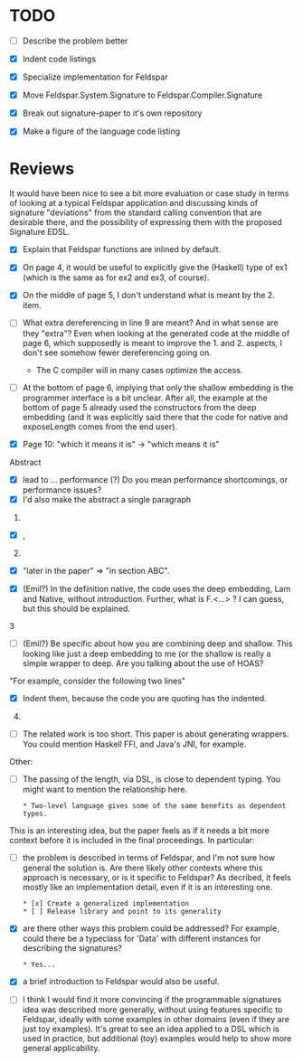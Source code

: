 # TODO

- [ ] Describe the problem better
- [x] Indent code listings
- [x] Specialize implementation for Feldspar
- [x] Move Feldspar.System.Signature to Feldspar.Compiler.Signature
- [x] Break out signature-paper to it's own repository
- [x] Make a figure of the language code listing



# Reviews

It would have been nice to see a bit more evaluation or case study in
terms of looking at a typical Feldspar application and discussing
kinds of signature "deviations" from the standard calling convention
that are desirable there, and the possibility of expressing them with
the proposed Signature EDSL.

- [x] Explain that Feldspar functions are inlined by default.

- [x] On page 4, it would be useful to explicitly give the (Haskell) type of ex1 (which is the same as for ex2 and ex3, of course).

- [x] On the middle of page 5, I don't understand what is meant by the 2. item.
- [ ] What extra dereferencing in line 9 are meant? And in what sense are they "extra"?
      Even when looking at the generated code at the middle of page 6, which supposedly is meant to improve the 1. and 2. aspects, I don't see somehow fewer dereferencing going on.

  - The C compiler will in many cases optimize the access.

- [ ] At the bottom of page 6, implying that only the shallow embedding is the programmer interface is a bit unclear.
      After all, the example at the bottom of page 5 already used the constructors from the deep embedding (and it was explicitly said there that the code for native and exposeLength comes from the end user).

- [x] Page 10: "which it means it is" -> "which means it is"

Abstract
- [x] lead to ... performance (?) Do you mean performance shortcomings, or performance issues?
- [x] I'd also make the abstract a single paragraph

1.

- [x] <space>,<space>

2.

- [x] "later in the paper" => "in section ABC".

- [x] (Emil?) In the definition native, the code uses the deep embedding, Lam and Native, without introduction.
      Further, what is F.<...> ? I can guess, but this should be explained.

3

- [ ] (Emil?) Be specific about how you are combining deep and shallow.
      This looking like just a deep embedding to me (or the shallow is really a simple wrapper to deep.
      Are you talking about the use of HOAS?


"For example, consider the following two lines"

- [x] Indent them, because the code you are quoting has the indented.

 4.

- [ ] The related work is too short. This paper is about generating wrappers.
      You could mention Haskell FFI, and Java's JNI, for example.

Other:

- [ ] The passing of the length, via DSL, is close to dependent typing.
      You might want to mention the relationship here.

      * Two-level language gives some of the same benefits as dependent types.

This is an interesting idea, but the paper feels as if it needs a bit more context
before it is included in the final proceedings. In particular:

- [ ] the problem is described in terms of Feldspar, and I'm not sure how general the solution is.
      Are there likely other contexts where this approach is necessary, or is it specific to Feldspar?
      As decribed, it feels mostly like an implementation detail, even if it is an interesting one.

      * [x] Create a generalized implementation
      * [ ] Release library and point to its generality

- [x] are there other ways this problem could be addressed?
      For example, could there be a typeclass for 'Data' with different instances for describing the signatures?

      * Yes...

- [x] a brief introduction to Feldspar would also be useful.

- [ ] I think I would find it more convincing if the programmable signatures idea was described more generally,
      without using features specific to Feldspar, ideally with some examples in other domains (even if they are just toy examples).
      It's great to see an idea applied to a DSL which is used in practice, but additional (toy) examples would help to show more general applicability.
